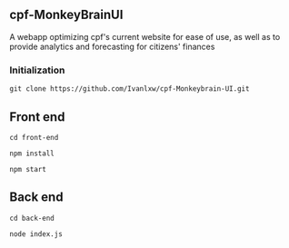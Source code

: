 ## cpf-MonkeyBrainUI
A webapp optimizing cpf's current website for ease of use, as well as to provide analytics and forecasting for citizens' finances

### Initialization
`git clone https://github.com/Ivanlxw/cpf-Monkeybrain-UI.git`

## Front end
`cd front-end`

`npm install`

`npm start`

## Back end

`cd back-end`

`node index.js`
